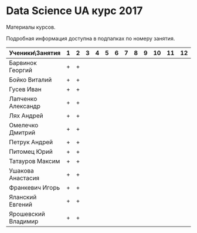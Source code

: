 # Data Science UA курс 2017

Материалы курсов.

Подробная информация доступна в подпапках по номеру занятия. 

| Ученики\Занятия       | 1 | 2 | 3 | 4 | 5 | 6 | 7 | 8 | 9 | 10 | 11 | 12 | 13 | 14 | 15 | 16 |
|-----------------------|---|---|---|---|---|---|---|---|---|----|----|----|----|----|----|----|
| Барвинок Георгий      | + | + |   |   |   |   |   |   |   |    |    |    |    |    |    |    |
| Бойко Виталий         | + | + |   |   |   |   |   |   |   |    |    |    |    |    |    |    |
| Гусев Иван            | + | + |   |   |   |   |   |   |   |    |    |    |    |    |    |    |
| Лапченко Александр    | + | + |   |   |   |   |   |   |   |    |    |    |    |    |    |    |
| Лях Андрей            | + | + |   |   |   |   |   |   |   |    |    |    |    |    |    |    |
| Омелечко Дмитрий      | + | + |   |   |   |   |   |   |   |    |    |    |    |    |    |    |
| Петрук Андрей         | + | + |   |   |   |   |   |   |   |    |    |    |    |    |    |    |
| Питомец Юрий          | + | + |   |   |   |   |   |   |   |    |    |    |    |    |    |    |
| Татауров Максим       | + | + |   |   |   |   |   |   |   |    |    |    |    |    |    |    |
| Ушакова Анастасия     | + | + |   |   |   |   |   |   |   |    |    |    |    |    |    |    |
| Франкевич Игорь       | + | + |   |   |   |   |   |   |   |    |    |    |    |    |    |    |
| Яланский Евгений      | + | + |   |   |   |   |   |   |   |    |    |    |    |    |    |    |
| Ярошевский Владимир   | + | + |   |   |   |   |   |   |   |    |    |    |    |    |    |    |
